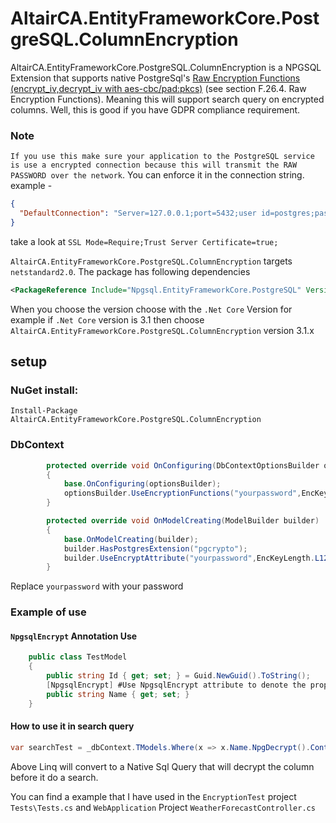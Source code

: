 # AltairCA.EntityFrameworkCore.PostgreSQL.ColumnEncryption

AltairCA.EntityFrameworkCore.PostgreSQL.ColumnEncryption is a NPGSQL Extension that supports native PostgreSql's 
[Raw Encryption Functions (encrypt_iv,decrypt_iv with aes-cbc/pad:pkcs)](https://www.postgresql.org/docs/10/pgcrypto.html) (see section F.26.4. Raw Encryption Functions). 
Meaning this will support search query on encrypted columns. Well, this is good if you have GDPR compliance requirement.

### Note
`If you use this make sure your application to the PostgreSQL service is use a encrypted connection because this will transmit the RAW PASSWORD over the network`. You can enforce it in the connection string. example -
```json
{
  "DefaultConnection": "Server=127.0.0.1;port=5432;user id=postgres;password=postgres;database=AESTester;pooling=true;Encoding=UTF8;SSL Mode=Require;Trust Server Certificate=true;"
}
```
take a look at `SSL Mode=Require;Trust Server Certificate=true;`

`AltairCA.EntityFrameworkCore.PostgreSQL.ColumnEncryption` targets `netstandard2.0`. The package has following dependencies

```xml
<PackageReference Include="Npgsql.EntityFrameworkCore.PostgreSQL" Version="3.1.0" />
```

When you choose the version choose with the `.Net Core` Version for example if `.Net Core` version is 3.1 then choose `AltairCA.EntityFrameworkCore.PostgreSQL.ColumnEncryption` version 3.1.x

## setup

### NuGet install:

`Install-Package AltairCA.EntityFrameworkCore.PostgreSQL.ColumnEncryption`

### DbContext

```c#
        protected override void OnConfiguring(DbContextOptionsBuilder optionsBuilder)
        {
            base.OnConfiguring(optionsBuilder);
            optionsBuilder.UseEncryptionFunctions("yourpassword",EncKeyLength.L128);
        }

        protected override void OnModelCreating(ModelBuilder builder)
        {
            base.OnModelCreating(builder);
            builder.HasPostgresExtension("pgcrypto");
            builder.UseEncryptAttribute("yourpassword",EncKeyLength.L128);
        }
```

Replace `yourpassword` with your password

### Example of use

#### `NpgsqlEncrypt` Annotation Use
```c#
    public class TestModel
    {
        public string Id { get; set; } = Guid.NewGuid().ToString();
        [NpgsqlEncrypt] #Use NpgsqlEncrypt attribute to denote the property must be encrypt in database
        public string Name { get; set; }
    }
```
#### How to use it in search query
```c#
var searchTest = _dbContext.TModels.Where(x => x.Name.NpgDecrypt().Contains("test")).ToList();
```

Above Linq will convert to a Native Sql Query that will decrypt the column before it do a search.

You can find a example that I have used in the `EncryptionTest` project `Tests\Tests.cs` and `WebApplication` Project `WeatherForecastController.cs`